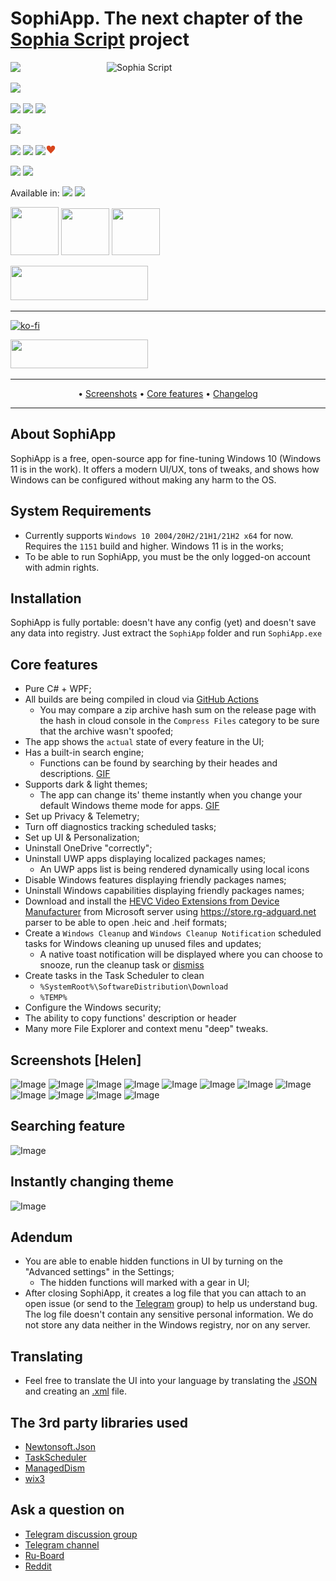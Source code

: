 # SophiApp. The next chapter of the [Sophia Script](https://github.com/farag2/Sophia-Script-for-Windows) project

<img src="https://raw.githubusercontent.com/Sophia-Community/SophiApp/master/img/sophiapp_big.svg" alt="Sophia Script" width='350' align="right">

<img src="https://upload.wikimedia.org/wikipedia/commons/0/05/Windows_10_Logo.svg" height="30px"/>

<p align="left">
  <a href="https://github.com/Sophia-Community/SophiApp/actions"><img src="https://img.shields.io/github/workflow/status/Sophia-Community/SophiApp/Build Release?label=GitHub%20Actions&logo=GitHub"></a>

  <a href="https://github.com/Sophia-Community/sophiapp/releases/latest"><img src="https://img.shields.io/github/v/release/Sophia-Community/sophiapp"></a>
  <a href="https://github.com/Sophia-Community/sophiapp/releases"><img src="https://img.shields.io/github/v/release/Sophia-Community/SophiApp?include_prereleases&label=pre-release&style=flat"></a>
  <a href="https://github.com/Sophia-Community/sophiapp/releases"><img src="https://img.shields.io/tokei/lines/github/Sophia-Community/SophiApp"></a>

  <a href="https://github.com/Sophia-Community/sophiapp/releases"><img src="https://img.shields.io/github/downloads/Sophia-Community/sophiapp/total?label=downloads%20%28since%20September%202021%29"></a>

  <a href="https://www.linkedin.com/in/vladimir-nameless-132745a1/"><img src="https://img.shields.io/badge/UI/UX%20by-Vladimir%20Nameless-blue?style=flat&logo=linkedin"></a>
  <a href="https://www.linkedin.com/mwlite/in/наталия-гуменюк-ba4a04161"><img src="https://img.shields.io/badge/Logo%20by-Natalia-blue?style=flat&logo=linkedin"></a>
  <img src="https://img.shields.io/badge/Made%20with-149ce2.svg?color=149ce2"><img src="https://github.com/websemantics/bragit/blob/master/demo/img/heart.svg" height="17px"/>

  <a href="https://t.me/SophiaNews"><img src="https://img.shields.io/badge/Sophia%20News-Telegram-blue?style=flat&logo=Telegram"></a>
  <a href="https://t.me/Sophia_Chat"><img src="https://img.shields.io/badge/Sophia%20Chat-Telegram-blue?style=flat&logo=Telegram"></a>
</p>

Available in: <img src="https://upload.wikimedia.org/wikipedia/commons/a/ae/Flag_of_the_United_Kingdom.svg" height="11px"/> <img src="https://upload.wikimedia.org/wikipedia/commons/f/f3/Flag_of_Russia.svg" height="11px"/>

<a href="https://www.comss.ru/page.php?id=9679"><img src="https://cdn.comss.net/img/logo51.png" width=77px height=77px></a>
<a href="https://www.majorgeeks.com/files/details/sophiapp.html"><img src="https://www.majorgeeks.com/images/logos/majorgeeks.gif" width=77px height=75px></a>
<a href="https://www.softpedia.com/get/Tweak/System-Tweak/SophiApp.shtml"><img src="https://pbs.twimg.com/profile_images/513959345847955458/Ego1jjO6_400x400.png" width=77px height=75px></a>

<a href="https://github.com/Sophia-Community/SophiApp/releases/latest"><img src="https://raw.githubusercontent.com/farag2/Sophia-Script-for-Windows/master/img/SSdownloadbutton.svg" width=220px height=55px></a>

***

[![ko-fi](https://www.ko-fi.com/img/githubbutton_sm.svg)](https://ko-fi.com/Q5Q51QUJC)

<a href="https://yoomoney.ru/to/4100116615568835"><img src="https://yoomoney.ru/i/shop/iomoney_logo_color_example.png" width=220px height=46px></a>

***

<p align="center">
	&bull;
	<a href="#screenshots-helen">Screenshots</a>
	&bull;
	<a href="#core-features">Core features</a>
	&bull;
	<a href="https://github.com/Sophia-Community/SophiApp/blob/master/CHANGELOG.md">Changelog</a>
</p>

***

## About SophiApp  

SophiApp is a free, open-source app for fine-tuning Windows 10 (Windows 11 is in the work). It offers a modern UI/UX, tons of tweaks, and shows how Windows can be configured without making any harm to the OS.

## System Requirements

* Currently supports `Windows 10 2004/20H2/21H1/21H2 x64` for now. Requires the `1151` build and higher. Windows 11 is in the works;
* To be able to run SophiApp, you must be the only logged-on account with admin rights.

## Installation

SophiApp is fully portable: doesn't have any config (yet) and doesn't save any data into registry. Just extract the `SophiApp` folder and run `SophiApp.exe`

## Core features

* Pure C# + WPF; 
* All builds are being compiled in cloud via [GitHub Actions](https://github.com/Sophia-Community/SophiApp/actions)
  * You may compare a zip archive hash sum on the release page with the hash in cloud console in the `Compress Files` category to be sure that the archive wasn't spoofed;
* The app shows the `actual` state of every feature in the UI;
* Has a built-in search engine;
  * Functions can be found by searching by their heades and descriptions. [GIF](#searching-feature)
* Supports dark & light themes;
  * The app can change its' theme instantly when you change your default Windows theme mode for apps. [GIF](#instantly-changing-theme)
* Set up Privacy & Telemetry;
* Turn off diagnostics tracking scheduled tasks;
* Set up UI & Personalization;
* Uninstall OneDrive "correctly";
* Uninstall UWP apps displaying localized packages names;
  * An UWP apps list is being rendered dynamically using local icons
* Disable Windows features displaying friendly packages names;
* Uninstall Windows capabilities displaying friendly packages names;
* Download and install the [HEVC Video Extensions from Device Manufacturer](https://www.microsoft.com/p/hevc-video-extensions-from-device-manufacturer/9n4wgh0z6vhq) from Microsoft server using <https://store.rg-adguard.net> parser to be able to open .heic and .heif formats;
* Create a `Windows Cleanup` and `Windows Cleanup Notification` scheduled tasks for Windows cleaning up unused files and updates;
  * A native toast notification will be displayed where you can choose to snooze, run the cleanup task or [dismiss](#native-interactive-toasts-for-the-windows-cleanup-scheduled-task)
* Create tasks in the Task Scheduler to clean
  * `%SystemRoot%\SoftwareDistribution\Download`
  * `%TEMP%`
* Configure the Windows security;
* The ability to copy functions' description or header
* Many more File Explorer and context menu "deep" tweaks.

## Screenshots [Helen]

![Image](https://github.com/Sophia-Community/SophiApp/raw/master/img/1.png)
![Image](https://github.com/Sophia-Community/SophiApp/raw/master/img/2.png)
![Image](https://github.com/Sophia-Community/SophiApp/raw/master/img/3.png)
![Image](https://github.com/Sophia-Community/SophiApp/raw/master/img/4.png)
![Image](https://github.com/Sophia-Community/SophiApp/raw/master/img/5.png)
![Image](https://github.com/Sophia-Community/SophiApp/raw/master/img/6.png)
![Image](https://github.com/Sophia-Community/SophiApp/raw/master/img/7.png)
![Image](https://github.com/Sophia-Community/SophiApp/raw/master/img/8.png)
![Image](https://github.com/Sophia-Community/SophiApp/raw/master/img/9.png)
![Image](https://github.com/Sophia-Community/SophiApp/raw/master/img/10.png)
![Image](https://github.com/Sophia-Community/SophiApp/raw/master/img/11.png)
![Image](https://github.com/Sophia-Community/SophiApp/raw/master/img/12.gif)

## Searching feature

![Image](https://github.com/Sophia-Community/SophiApp/raw/master/img/search.gif)

## Instantly changing theme

![Image](https://github.com/Sophia-Community/SophiApp/raw/master/img/theme.gif)

##  Adendum

* You are able to enable hidden functions in UI by turning on the "Advanced settings" in the Settings;
  * The hidden functions will marked with a gear in UI;
* After closing SophiApp, it creates a log file that you can attach to an open issue (or send to the [Telegram](https://t.me/sophia_chat) group) to help us understand bug. The log file doesn't contain any sensitive personal information. We do not store any data neither in the Windows registry, nor on any server.

## Translating

* Feel free to translate the UI into your language by translating the [JSON](https://github.com/Sophia-Community/SophiApp/blob/master/SophiApp/SophiApp/Resources/UIData.json) and creating an [.xml](https://github.com/Sophia-Community/SophiApp/tree/master/SophiApp/SophiApp/Localizations) file.

## The 3rd party libraries used

* [Newtonsoft.Json](https://github.com/JamesNK/Newtonsoft.Json)
* [TaskScheduler](https://github.com/dahall/taskscheduler)
* [ManagedDism](https://github.com/jeffkl/ManagedDism)
* [wix3](https://github.com/wixtoolset/wix3)

## Ask a question on

* [Telegram discussion group](https://t.me/sophia_chat)
* [Telegram channel](https://t.me/sophianews)
* [Ru-Board](https://forum.ru-board.com/topic.cgi?forum=5&topic=50903)
* [Reddit](https://www.reddit.com/user/farag2/)
